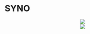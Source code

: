 # SYNO
<p align = 'center'>
  <img
    src="https://github-readme-stats.vercel.app/api/top-langs/?username=SYNO-Dev&layout=compact&theme=onedark&hide_border=true"
  />
  <br>
  <img
    src="https://github-readme-stats.vercel.app/api?username=SYNO-Dev&count_private=true&include_all_commits=true&show_icons=true&theme=onedark&hide_title=true&hide_border=true"
  />
  <br><br>
  
</p>

